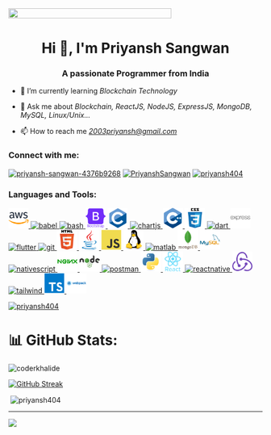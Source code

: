 <img src="https://user-images.githubusercontent.com/74038190/225813708-98b745f2-7d22-48cf-9150-083f1b00d6c9.gif" width= 80% height=40%>
<!-- ![Coder_back](https://user-images.githubusercontent.com/77907942/212458398-ad72f2c8-9419-4fbc-b9b1-9c183c3b8c45.gif) -->
<!-- [![MasterHead](https://www.ajaydubedi.com/wp-content/uploads/2015/06/Programming-Logic-Key-Ingredients-Banner.png) -->
<h1 align="center">Hi 👋, I'm Priyansh Sangwan</h1>
<h3 align="center">A passionate Programmer from India</h3>
<!-- <img align="right" alt="Coding" width="400" src="https://images.squarespace-cdn.com/content/v1/5769fc401b631bab1addb2ab/1541580611624-TE64QGKRJG8SWAIUS7NS/ke17ZwdGBToddI8pDm48kPoswlzjSVMM-SxOp7CV59BZw-zPPgdn4jUwVcJE1ZvWQUxwkmyExglNqGp0IvTJZamWLI2zvYWH8K3-s_4yszcp2ryTI0HqTOaaUohrI8PI6FXy8c9PWtBlqAVlUS5izpdcIXDZqDYvprRqZ29Pw0o/coding-freak.gif"/> -->
<!-- <img align="right" alt="Coding" width="400" height="320" src="https://i.pinimg.com/originals/e4/26/70/e426702edf874b181aced1e2fa5c6cde.gif"/> -->


- 🌱 I’m currently learning *Blockchain Technology*

- 💬 Ask me about *Blockchain, ReactJS, NodeJS, ExpressJS, MongoDB, MySQL, Linux/Unix...*

- 📫 How to reach me *2003priyansh@gmail.com*

<h3 align="left">Connect with me:</h3>
<p align="left">
<a href="https://www.linkedin.com/in/priyansh-sangwan-4376b9268" target="blank"><img align="center" src="https://raw.githubusercontent.com/rahuldkjain/github-profile-readme-generator/master/src/images/icons/Social/linked-in-alt.svg" alt="priyansh-sangwan-4376b9268" height="30" width="40" /></a>
<a href="https://www.leetcode.com/PriyanshSangwan" target="blank"><img align="center" src="https://raw.githubusercontent.com/rahuldkjain/github-profile-readme-generator/master/src/images/icons/Social/leet-code.svg" alt="PriyanshSangwan" height="30" width="40" /></a>
 <a href="https://auth.geeksforgeeks.org/user/priyansh404" target="blank"><img align="center" src="https://raw.githubusercontent.com/rahuldkjain/github-profile-readme-generator/master/src/images/icons/Social/geeks-for-geeks.svg" alt="priyansh404" height="30" width="40" /></a>
</p>

<!--![Leetcode Stats](https://leetcode.card.workers.dev/?username=PriyanshSangwan&theme=unicorn)-->

<h3 align="left">Languages and Tools:</h3>
<p align="left"> <a href="https://aws.amazon.com" target="_blank" rel="noreferrer"> <img src="https://raw.githubusercontent.com/devicons/devicon/master/icons/amazonwebservices/amazonwebservices-original-wordmark.svg" alt="aws" width="40" height="40"/> </a> <a href="https://babeljs.io/" target="_blank" rel="noreferrer"> <img src="https://www.vectorlogo.zone/logos/babeljs/babeljs-icon.svg" alt="babel" width="40" height="40"/> </a> <a href="https://www.gnu.org/software/bash/" target="_blank" rel="noreferrer"> <img src="https://www.vectorlogo.zone/logos/gnu_bash/gnu_bash-icon.svg" alt="bash" width="40" height="40"/> </a> <a href="https://getbootstrap.com" target="_blank" rel="noreferrer"> <img src="https://raw.githubusercontent.com/devicons/devicon/master/icons/bootstrap/bootstrap-plain-wordmark.svg" alt="bootstrap" width="40" height="40"/> </a> <a href="https://www.cprogramming.com/" target="_blank" rel="noreferrer"> <img src="https://raw.githubusercontent.com/devicons/devicon/master/icons/c/c-original.svg" alt="c" width="40" height="40"/> </a> <a href="https://www.chartjs.org" target="_blank" rel="noreferrer"> <img src="https://www.chartjs.org/media/logo-title.svg" alt="chartjs" width="40" height="40"/> </a> <a href="https://www.w3schools.com/cpp/" target="_blank" rel="noreferrer"> <img src="https://raw.githubusercontent.com/devicons/devicon/master/icons/cplusplus/cplusplus-original.svg" alt="cplusplus" width="40" height="40"/> </a> <a href="https://www.w3schools.com/css/" target="_blank" rel="noreferrer"> <img src="https://raw.githubusercontent.com/devicons/devicon/master/icons/css3/css3-original-wordmark.svg" alt="css3" width="40" height="40"/> </a> <a href="https://dart.dev" target="_blank" rel="noreferrer"> <img src="https://www.vectorlogo.zone/logos/dartlang/dartlang-icon.svg" alt="dart" width="40" height="40"/> </a> <a href="https://expressjs.com" target="_blank" rel="noreferrer"> <img src="https://raw.githubusercontent.com/devicons/devicon/master/icons/express/express-original-wordmark.svg" alt="express" width="40" height="40"/> </a> <a href="https://flutter.dev" target="_blank" rel="noreferrer"> <img src="https://www.vectorlogo.zone/logos/flutterio/flutterio-icon.svg" alt="flutter" width="40" height="40"/> </a> <a href="https://git-scm.com/" target="_blank" rel="noreferrer"> <img src="https://www.vectorlogo.zone/logos/git-scm/git-scm-icon.svg" alt="git" width="40" height="40"/> </a> <a href="https://www.w3.org/html/" target="_blank" rel="noreferrer"> <img src="https://raw.githubusercontent.com/devicons/devicon/master/icons/html5/html5-original-wordmark.svg" alt="html5" width="40" height="40"/> </a> <a href="https://www.java.com" target="_blank" rel="noreferrer"> <img src="https://raw.githubusercontent.com/devicons/devicon/master/icons/java/java-original.svg" alt="java" width="40" height="40"/> </a> <a href="https://developer.mozilla.org/en-US/docs/Web/JavaScript" target="_blank" rel="noreferrer"> <img src="https://raw.githubusercontent.com/devicons/devicon/master/icons/javascript/javascript-original.svg" alt="javascript" width="40" height="40"/> </a> <a href="https://www.linux.org/" target="_blank" rel="noreferrer"> <img src="https://raw.githubusercontent.com/devicons/devicon/master/icons/linux/linux-original.svg" alt="linux" width="40" height="40"/> </a> <a href="https://www.mathworks.com/" target="_blank" rel="noreferrer"> <img src="https://upload.wikimedia.org/wikipedia/commons/2/21/Matlab_Logo.png" alt="matlab" width="40" height="40"/> </a> <a href="https://www.mongodb.com/" target="_blank" rel="noreferrer"> <img src="https://raw.githubusercontent.com/devicons/devicon/master/icons/mongodb/mongodb-original-wordmark.svg" alt="mongodb" width="40" height="40"/> </a> <a href="https://www.mysql.com/" target="_blank" rel="noreferrer"> <img src="https://raw.githubusercontent.com/devicons/devicon/master/icons/mysql/mysql-original-wordmark.svg" alt="mysql" width="40" height="40"/> </a> <a href="https://nativescript.org/" target="_blank" rel="noreferrer"> <img src="https://raw.githubusercontent.com/detain/svg-logos/780f25886640cef088af994181646db2f6b1a3f8/svg/nativescript.svg" alt="nativescript" width="40" height="40"/> </a> <a href="https://www.nginx.com" target="_blank" rel="noreferrer"> <img src="https://raw.githubusercontent.com/devicons/devicon/master/icons/nginx/nginx-original.svg" alt="nginx" width="40" height="40"/> </a> <a href="https://nodejs.org" target="_blank" rel="noreferrer"> <img src="https://raw.githubusercontent.com/devicons/devicon/master/icons/nodejs/nodejs-original-wordmark.svg" alt="nodejs" width="40" height="40"/> </a> <a href="https://postman.com" target="_blank" rel="noreferrer"> <img src="https://www.vectorlogo.zone/logos/getpostman/getpostman-icon.svg" alt="postman" width="40" height="40"/> </a> <a href="https://www.python.org" target="_blank" rel="noreferrer"> <img src="https://raw.githubusercontent.com/devicons/devicon/master/icons/python/python-original.svg" alt="python" width="40" height="40"/> </a> <a href="https://reactjs.org/" target="_blank" rel="noreferrer"> <img src="https://raw.githubusercontent.com/devicons/devicon/master/icons/react/react-original-wordmark.svg" alt="react" width="40" height="40"/> </a> <a href="https://reactnative.dev/" target="_blank" rel="noreferrer"> <img src="https://reactnative.dev/img/header_logo.svg" alt="reactnative" width="40" height="40"/> </a> <a href="https://redux.js.org" target="_blank" rel="noreferrer"> <img src="https://raw.githubusercontent.com/devicons/devicon/master/icons/redux/redux-original.svg" alt="redux" width="40" height="40"/> </a> <a href="https://tailwindcss.com/" target="_blank" rel="noreferrer"> <img src="https://www.vectorlogo.zone/logos/tailwindcss/tailwindcss-icon.svg" alt="tailwind" width="40" height="40"/> </a> <a href="https://www.typescriptlang.org/" target="_blank" rel="noreferrer"> <img src="https://raw.githubusercontent.com/devicons/devicon/master/icons/typescript/typescript-original.svg" alt="typescript" width="40" height="40"/> </a> <a href="https://webpack.js.org" target="_blank" rel="noreferrer"> <img src="https://raw.githubusercontent.com/devicons/devicon/d00d0969292a6569d45b06d3f350f463a0107b0d/icons/webpack/webpack-original-wordmark.svg" alt="webpack" width="40" height="40"/> </a> </p>
<!--  ![trophy](https://github-profile-trophy.vercel.app/?username=sourabh59-coder&row=1&no-bg=true) -->
<p align="left"> <a href="https://github.com/ryo-ma/github-profile-trophy"><img src="https://github-profile-trophy.vercel.app/?username=priyansh404" alt="priyansh404" /></a> </p>

<!-- <p><img align="left" src="https://github-readme-stats.vercel.app/api/top-langs?username=sourabh59-coder&show_icons=true&locale=en&layout=compact" alt="sourabh59-coder" /></p>

<p>&nbsp;<img align="center" src="https://github-readme-stats.vercel.app/api?username=sourabh59-coder&show_icons=true&locale=en" alt="sourabh59-coder" /></p>

<p><img align="center" src="https://github-readme-streak-stats.herokuapp.com/?user=sourabh59-coder&" alt="sourabh59-coder" /></p>
 -->
# 📊 GitHub Stats:

<!-- ![](https://github-readme-stats.vercel.app/api?username=sourabh59-coder&theme=gotham&hide_border=true&include_all_commits=true&count_private=true)<br/> -->
<!-- 
<img src="https://github-readme-stats.vercel.app/api?username=sourabh59-coder&show_icons=true&count_private=true&theme=dark" alt="SourabhChandel" /> <br/> -->

<p><img align="left" src="https://github-readme-stats.vercel.app/api/top-langs?username=priyansh404&show_icons=true&locale=en&layout=compact" alt="coderkhalide" /></p></br>


<!-- ![](https://github-readme-streak-stats.herokuapp.com/?user=sourabh59-coder&theme=gotham&hide_border=true)<br/> -->
 
<!--  CONTRIBUTION AND STREAK BLOCK -->
[![GitHub Streak](https://github-readme-streak-stats.herokuapp.com/?user=priyansh404&currStreakNum=2FD3EB&fire=pink&sideLabels=F00&theme=dark)](https://git.io/streak-stats)<br/>
 
 <!--  TOP LANGUAGES STATISTICS -->
<!--  [![Top Langs](https://github-readme-stats.vercel.app/api/top-langs/?username=sourabh59-coder&theme=dark&layout=compact&align=right&width=40%)](https://github.com/ShahjalalShohag/github-readme-stats)<br/> -->

<p>&nbsp<img align="center" src="https://github-readme-stats.vercel.app/api?username=priyansh404&show_icons=true&locale=en" alt="priyansh404" /></p>

<!--  
![](https://github-readme-stats.vercel.app/api/top-langs/?username=sourabh59-coder&theme=gotham&hide_border=true&include_all_commits=true&count_private=true&layout=compact) -->
---
<a href="http://www.github.com/priyansh404"></a>
<!-- <img src="https://github-readme-activity-graph.cyclic.app/graph?username=priyansh404&bg_color=1c1917&color=ffffff&line=0891b2&point=ffffff&area_color=1c1917&area=true&hide_border=true&custom_title=GitHub%20Commits%20Graph"  /></a> -->
[![](https://visitcount.itsvg.in/api?id=priyansh404&icon=8&color=0)](https://visitcount.itsvg.in)
